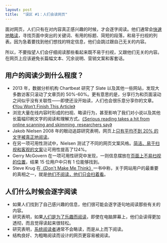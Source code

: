 ```yaml
---
layout: post
title:  "误区 #1：人们会读网页"
---
```


面对网页，人们只有在对内容真正感兴趣的时候，才会逐字阅读。他们通常会[快速地略读](https://www.nngroup.com/articles/how-users-read-on-the-web/)，寻找页面中突出的关键词、有用的标题、简短的段落，和易于扫视的列表。因为急着要找到他们想找的特定信息，他们会跳过跟自己无关的内容。

所以，不要指望人们会仔细阅读那些看起来既不易于扫视，又跟他们无关的内容。在网页上应该避免长篇幅文本、冗余说明、营销文案和客套话。

## 用户的阅读少到什么程度？

- 2013 年，数据分析机构 Chartbeat 研究了 Slate 以及其他一些网站，发现大多数访客只滚动了文章页的 50%-60%。更有意思的是，分享行为和页面滚动之间似乎没有关联性——即使还没开始读，人们也会很乐意分享你的文章。[《You Won’t Finish This Article》](https://slate.com/technology/2013/06/how-people-read-online-why-you-wont-finish-this-article.html)
- 浏览大量在线内容时形成的扫视、略读行为，甚至影响了我们对小说以及其他长篇幅印刷文字的阅读和理解方式。[《Serious reading takes a hit from online scanning and skimming, researchers say》](https://www.washingtonpost.com/local/serious-reading-takes-a-hit-from-online-scanning-and-skimming-researchers-say/2014/04/06/088028d2-b5d2-11e3-b899-20667de76985_story.html)
- Jakob Nielsen 2008 年的眼动追踪研究表明，网页上[只有平均不到 20% 的文字被真正地阅读](https://www.nngroup.com/articles/how-little-do-users-read/)。
- 在另一项可用性测试中，Nielsen 测试了不同的网页文案风格。[简洁、易于扫视和客观的文案](https://www.nngroup.com/articles/how-users-read-on-the-web/)让可用性提高了124%。
- Gerry McGovern 在一项可用性研究中发现，一则信息摆放在[页面上不易扫视的位置](https://gerrymcgovern.com/block-reading-how-we-read-on-the-web/)，结果 15 位用户中只有 1 位能够找到。
- Steve Krug 在[《Don't Make Me Think》](https://www.amazon.com/Think-Common-Sense-Approach-Usability/dp/0789723107)一书中称，关于网站用户的最重要的真相之一，就是[他们不阅读，他们只会扫着看](http://www.sensible.com/chapter.html)。

## 人们什么时候会逐字阅读

- 如果人们找到了自己感兴趣的信息，他们很可能会逐字逐句地阅读那些有关的内容。
- 研究表明，如果[人们是为了乐趣而阅读](https://slate.com/technology/2008/06/how-we-read-online.html)，即使在电脑屏幕上，他们会读得更加透彻，而且觉得读起来很轻松。
- 研究表明，[系统阅读者](https://www.slideshare.net/coolstuff/poynter-eyetracking-study-march-07/19-Methodical_readers_tend_to_Read)通常不会略读，而是从上而下阅读。
- 结构良好、为粗略阅读而设计的网页更容易被阅读。